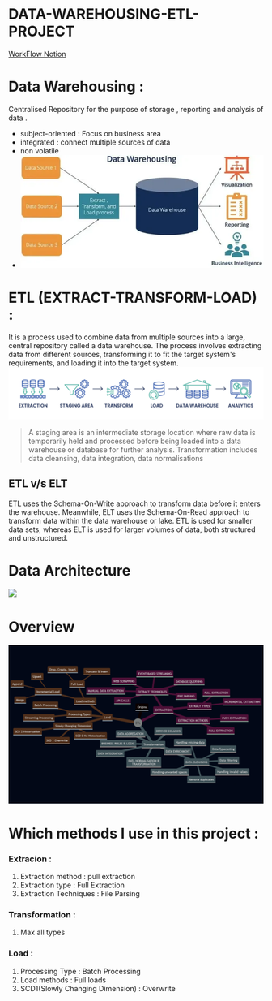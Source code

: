 # DATA-WAREHOUSING-ETL-PROJECT

[WorkFlow Notion](https://www.notion.so/SQL-Data-Warehouse-Project-23e686800ad58063811eff34d6cf1af9?source=copy_link)
# Data Warehousing : 
Centralised Repository for the purpose of storage , reporting and analysis of data .
- subject-oriented : Focus on business area
- integrated : connect multiple sources of data 
- non volatile 
- ![Data Warehiuse](./Image/what%20is%20a%20data%20warehouse%20(update).jpg)

# ETL (EXTRACT-TRANSFORM-LOAD) : 
 It is a process used to combine data from multiple sources into a large, central repository called a data warehouse.
 The process involves extracting data from different sources, transforming it to fit the target system's requirements, and loading it into the target system.
 ![ETL](./Image/What-Is-ETL-1536x313.png)
 > A staging area is an intermediate storage location where raw data is temporarily held and processed before being loaded into a data warehouse or database for further analysis.
 > Transformation includes data cleansing, data integration, data normalisations 

## ETL v/s ELT
ETL uses the Schema-On-Write approach to transform data before it enters the warehouse. Meanwhile, ELT uses the Schema-On-Read approach to transform data within the data warehouse or lake.
ETL is used for smaller data sets, whereas ELT is used for larger volumes of data, both structured and unstructured.

# Data Architecture 
[![](https://mermaid.ink/img/pako:eNp1jstuwjAQRX8lmlUrAYrjgBMvuiG8KnZ01aaLUWIeKrHR4KjQkH9vCC6lVeuV77nnWq4gM7kCCcutec_WSNZ7SlLtNWdYLUxJmdrXLnvd7kPycoHs9QaOHAxu4dhB7mByhqfRwRLa7tZgfvImd3M8KvLY_UUZ3SrzP5Xxt5L950x-OE-Eer80VDh76uzA2dPW_m3NnMWdNWutS_fourDpoAMr2uQgLZWqA4WiAs8RqvMuBbtWhUpBNtcc6S2FVNfNZof62Zjia0amXK1BLnG7b1K5y9GqZIMrwuJKsbRmcdTZdaN0rmhoSm1BRj5vHwVZwQFkwMNeHDDG2cBnUT9uyiNIPuhFIRcRE6HPhC9Y3YGP9hd-LxpwEcc85kwInwf9-hPC-KH-?type=png)](https://mermaid.live/edit#pako:eNp1jstuwjAQRX8lmlUrAYrjgBMvuiG8KnZ01aaLUWIeKrHR4KjQkH9vCC6lVeuV77nnWq4gM7kCCcutec_WSNZ7SlLtNWdYLUxJmdrXLnvd7kPycoHs9QaOHAxu4dhB7mByhqfRwRLa7tZgfvImd3M8KvLY_UUZ3SrzP5Xxt5L950x-OE-Eer80VDh76uzA2dPW_m3NnMWdNWutS_fourDpoAMr2uQgLZWqA4WiAs8RqvMuBbtWhUpBNtcc6S2FVNfNZof62Zjia0amXK1BLnG7b1K5y9GqZIMrwuJKsbRmcdTZdaN0rmhoSm1BRj5vHwVZwQFkwMNeHDDG2cBnUT9uyiNIPuhFIRcRE6HPhC9Y3YGP9hd-LxpwEcc85kwInwf9-hPC-KH-)
# Overview 
![alt text](./Image/image.png)

# Which methods I use in this project : 
### Extracion : 
1. Extraction method : pull extraction 
2. Extraction type : Full Extraction 
3. Extraction Techniques : File Parsing 
### Transformation : 
1. Max all types 
### Load :
1. Processing Type : Batch Processing 
2. Load methods : Full loads 
3. SCD1(Slowly Changing Dimension) : Overwrite 


